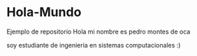 # Hola-Mundo
Ejemplo de repositorio 
Hola mi nombre es pedro montes de oca

soy estudiante de ingenieria en sistemas computacionales :)
